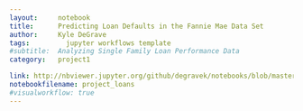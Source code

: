 ```yaml
---
layout:     notebook
title:      Predicting Loan Defaults in the Fannie Mae Data Set
author:     Kyle DeGrave
tags: 		  jupyter workflows template
#subtitle:  Analyzing Single Family Loan Performance Data
category:   project1

link: http://nbviewer.jupyter.org/github/degravek/notebooks/blob/master/project_loans.ipynb?flush_cache=true
notebookfilename: project_loans
#visualworkflow: true
---
```

